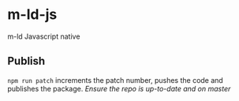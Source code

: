 # m-ld-js
m-ld Javascript native

## Publish
`npm run patch` increments the patch number, pushes the code and publishes the package.
*Ensure the repo is up-to-date and on master*
